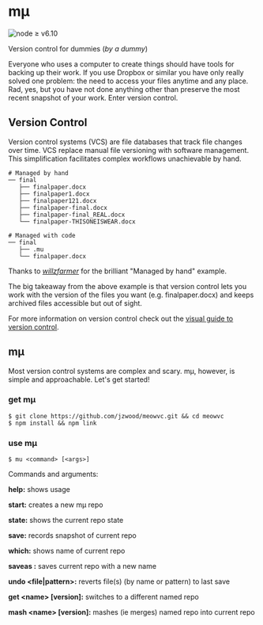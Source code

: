 # mµ

![node ≥ v6.10](https://img.shields.io/badge/node-%E2%89%A5%20v6.10-orange.svg)

Version control for dummies (_by a dummy_)

Everyone who uses a computer to create things should have tools for backing up their work. If you use Dropbox or similar you have only really solved one problem: the need to access your files anytime and any place. Rad, yes, but you have not done anything other than preserve the most recent snapshot of your work. Enter version control.

## Version Control
Version control systems (VCS) are file databases that track file changes over time. VCS replace manual file versioning with software management. This simplification facilitates complex workflows unachievable by hand.
```
# Managed by hand
── final
   ├── finalpaper.docx
   ├── finalpaper1.docx
   ├── finalpaper121.docx
   ├── finalpaper-final.docx
   ├── finalpaper-final_REAL.docx
   └── finalpaper-THISONEISWEAR.docx

# Managed with code
── final
   ├── .mu
   └── finalpaper.docx
```
Thanks to _[willzfarmer](https://github.com/willzfarmer/gitgud)_ for the brilliant "Managed by hand"  example.

The big takeaway from the above example is that version control lets you work with the version of the files you want (e.g. finalpaper.docx) and keeps archived files accessible but out of sight.

For more information on version control check out the <u>[visual guide to version control](https://betterexplained.com/articles/a-visual-guide-to-version-control/)</u>.

## mµ

Most version control systems are complex and scary. mµ, however, is simple and approachable. Let's get started!

### get mµ

`$ git clone https://github.com/jzwood/meowvc.git && cd meowvc`<br>
`$ npm install && npm link`

### use mµ
`$ mu <command> [<args>]`

Commands and arguments:

**help:** shows usage

**start:** creates a new mµ repo

**state:** shows the current repo state

**save:** records snapshot of current repo

**which:** shows name of current repo

**saveas <name>:** saves current repo with a new name

**undo \<file|pattern>:** reverts file(s) (by name or pattern) to last save

**get \<name> [version]:** switches to a different named repo

**mash \<name> [version]:** mashes (ie merges) named repo into current repo
